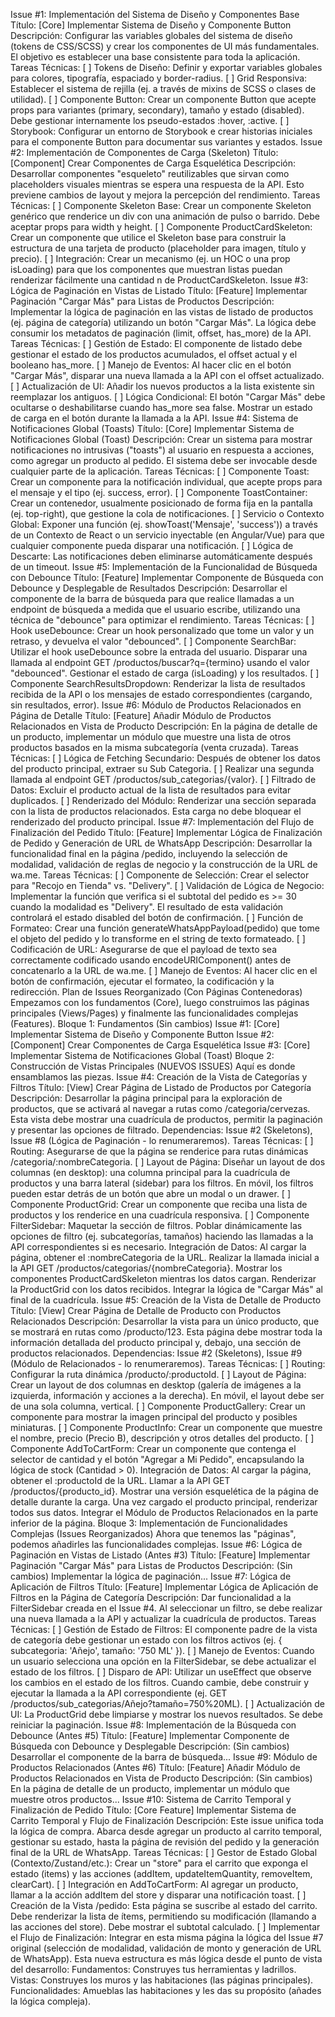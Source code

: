 Issue #1: Implementación del Sistema de Diseño y Componentes Base
Título: [Core] Implementar Sistema de Diseño y Componente Button
Descripción: Configurar las variables globales del sistema de diseño (tokens de CSS/SCSS) y crear los componentes de UI más fundamentales. El objetivo es establecer una base consistente para toda la aplicación.
Tareas Técnicas:
[ ] Tokens de Diseño: Definir y exportar variables globales para colores, tipografía, espaciado y border-radius.
[ ] Grid Responsiva: Establecer el sistema de rejilla (ej. a través de mixins de SCSS o clases de utilidad).
[ ] Componente Button: Crear un componente Button que acepte props para variantes (primary, secondary), tamaño y estado (disabled). Debe gestionar internamente los pseudo-estados :hover, :active.
[ ] Storybook: Configurar un entorno de Storybook e crear historias iniciales para el componente Button para documentar sus variantes y estados.
Issue #2: Implementación de Componentes de Carga (Skeleton)
Título: [Component] Crear Componentes de Carga Esquelética
Descripción: Desarrollar componentes "esqueleto" reutilizables que sirvan como placeholders visuales mientras se espera una respuesta de la API. Esto previene cambios de layout y mejora la percepción del rendimiento.
Tareas Técnicas:
[ ] Componente Skeleton Base: Crear un componente Skeleton genérico que renderice un div con una animación de pulso o barrido. Debe aceptar props para width y height.
[ ] Componente ProductCardSkeleton: Crear un componente que utilice el Skeleton base para construir la estructura de una tarjeta de producto (placeholder para imagen, título y precio).
[ ] Integración: Crear un mecanismo (ej. un HOC o una prop isLoading) para que los componentes que muestran listas puedan renderizar fácilmente una cantidad n de ProductCardSkeleton.
Issue #3: Lógica de Paginación en Vistas de Listado
Título: [Feature] Implementar Paginación "Cargar Más" para Listas de Productos
Descripción: Implementar la lógica de paginación en las vistas de listado de productos (ej. página de categoría) utilizando un botón "Cargar Más". La lógica debe consumir los metadatos de paginación (limit, offset, has_more) de la API.
Tareas Técnicas:
[ ] Gestión de Estado: El componente de listado debe gestionar el estado de los productos acumulados, el offset actual y el booleano has_more.
[ ] Manejo de Eventos: Al hacer clic en el botón "Cargar Más", disparar una nueva llamada a la API con el offset actualizado.
[ ] Actualización de UI: Añadir los nuevos productos a la lista existente sin reemplazar los antiguos.
[ ] Lógica Condicional: El botón "Cargar Más" debe ocultarse o deshabilitarse cuando has_more sea false. Mostrar un estado de carga en el botón durante la llamada a la API.
Issue #4: Sistema de Notificaciones Global (Toasts)
Título: [Core] Implementar Sistema de Notificaciones Global (Toast)
Descripción: Crear un sistema para mostrar notificaciones no intrusivas ("toasts") al usuario en respuesta a acciones, como agregar un producto al pedido. El sistema debe ser invocable desde cualquier parte de la aplicación.
Tareas Técnicas:
[ ] Componente Toast: Crear un componente para la notificación individual, que acepte props para el mensaje y el tipo (ej. success, error).
[ ] Componente ToastContainer: Crear un contenedor, usualmente posicionado de forma fija en la pantalla (ej. top-right), que gestione la cola de notificaciones.
[ ] Servicio o Contexto Global: Exponer una función (ej. showToast('Mensaje', 'success')) a través de un Contexto de React o un servicio inyectable (en Angular/Vue) para que cualquier componente pueda disparar una notificación.
[ ] Lógica de Descarte: Las notificaciones deben eliminarse automáticamente después de un timeout.
Issue #5: Implementación de la Funcionalidad de Búsqueda con Debounce
Título: [Feature] Implementar Componente de Búsqueda con Debounce y Desplegable de Resultados
Descripción: Desarrollar el componente de la barra de búsqueda para que realice llamadas a un endpoint de búsqueda a medida que el usuario escribe, utilizando una técnica de "debounce" para optimizar el rendimiento.
Tareas Técnicas:
[ ] Hook useDebounce: Crear un hook personalizado que tome un valor y un retraso, y devuelva el valor "debounced".
[ ] Componente SearchBar:
Utilizar el hook useDebounce sobre la entrada del usuario.
Disparar una llamada al endpoint GET /productos/buscar?q={termino} usando el valor "debounced".
Gestionar el estado de carga (isLoading) y los resultados.
[ ] Componente SearchResultsDropdown: Renderizar la lista de resultados recibida de la API o los mensajes de estado correspondientes (cargando, sin resultados, error).
Issue #6: Módulo de Productos Relacionados en Página de Detalle
Título: [Feature] Añadir Módulo de Productos Relacionados en Vista de Producto
Descripción: En la página de detalle de un producto, implementar un módulo que muestre una lista de otros productos basados en la misma subcategoría (venta cruzada).
Tareas Técnicas:
[ ] Lógica de Fetching Secundario: Después de obtener los datos del producto principal, extraer su Sub Categoria.
[ ] Realizar una segunda llamada al endpoint GET /productos/sub_categorias/{valor}.
[ ] Filtrado de Datos: Excluir el producto actual de la lista de resultados para evitar duplicados.
[ ] Renderizado del Módulo: Renderizar una sección separada con la lista de productos relacionados. Esta carga no debe bloquear el renderizado del producto principal.
Issue #7: Implementación del Flujo de Finalización del Pedido
Título: [Feature] Implementar Lógica de Finalización de Pedido y Generación de URL de WhatsApp
Descripción: Desarrollar la funcionalidad final en la página /pedido, incluyendo la selección de modalidad, validación de reglas de negocio y la construcción de la URL de wa.me.
Tareas Técnicas:
[ ] Componente de Selección: Crear el selector para "Recojo en Tienda" vs. "Delivery".
[ ] Validación de Lógica de Negocio: Implementar la función que verifica si el subtotal del pedido es >= 30 cuando la modalidad es "Delivery". El resultado de esta validación controlará el estado disabled del botón de confirmación.
[ ] Función de Formateo: Crear una función generateWhatsAppPayload(pedido) que tome el objeto del pedido y lo transforme en el string de texto formateado.
[ ] Codificación de URL: Asegurarse de que el payload de texto sea correctamente codificado usando encodeURIComponent() antes de concatenarlo a la URL de wa.me.
[ ] Manejo de Eventos: Al hacer clic en el botón de confirmación, ejecutar el formateo, la codificación y la redirección.
Plan de Issues Reorganizado (Con Páginas Contenedoras)
Empezamos con los fundamentos (Core), luego construimos las páginas principales (Views/Pages) y finalmente las funcionalidades complejas (Features).
Bloque 1: Fundamentos (Sin cambios)
Issue #1: [Core] Implementar Sistema de Diseño y Componente Button
Issue #2: [Component] Crear Componentes de Carga Esquelética
Issue #3: [Core] Implementar Sistema de Notificaciones Global (Toast)
Bloque 2: Construcción de Vistas Principales (NUEVOS ISSUES)
Aquí es donde ensamblamos las piezas.
Issue #4: Creación de la Vista de Categorías y Filtros
Título: [View] Crear Página de Listado de Productos por Categoría
Descripción: Desarrollar la página principal para la exploración de productos, que se activará al navegar a rutas como /categoria/cervezas. Esta vista debe mostrar una cuadrícula de productos, permitir la paginación y presentar las opciones de filtrado.
Dependencias: Issue #2 (Skeletons), Issue #8 (Lógica de Paginación - lo renumeraremos).
Tareas Técnicas:
[ ] Routing: Asegurarse de que la página se renderice para rutas dinámicas /categoria/:nombreCategoria.
[ ] Layout de Página: Diseñar un layout de dos columnas (en desktop): una columna principal para la cuadrícula de productos y una barra lateral (sidebar) para los filtros. En móvil, los filtros pueden estar detrás de un botón que abre un modal o un drawer.
[ ] Componente ProductGrid: Crear un componente que reciba una lista de productos y los renderice en una cuadrícula responsiva.
[ ] Componente FilterSidebar:
Maquetar la sección de filtros.
Poblar dinámicamente las opciones de filtro (ej. subcategorías, tamaños) haciendo las llamadas a la API correspondientes si es necesario.
Integración de Datos:
Al cargar la página, obtener el :nombreCategoria de la URL.
Realizar la llamada inicial a la API GET /productos/categorias/{nombreCategoria}.
Mostrar los componentes ProductCardSkeleton mientras los datos cargan.
Renderizar la ProductGrid con los datos recibidos.
Integrar la lógica de "Cargar Más" al final de la cuadrícula.
Issue #5: Creación de la Vista de Detalle de Producto
Título: [View] Crear Página de Detalle de Producto con Productos Relacionados
Descripción: Desarrollar la vista para un único producto, que se mostrará en rutas como /producto/123. Esta página debe mostrar toda la información detallada del producto principal y, debajo, una sección de productos relacionados.
Dependencias: Issue #2 (Skeletons), Issue #9 (Módulo de Relacionados - lo renumeraremos).
Tareas Técnicas:
[ ] Routing: Configurar la ruta dinámica /producto/:productoId.
[ ] Layout de Página: Crear un layout de dos columnas en desktop (galería de imágenes a la izquierda, información y acciones a la derecha). En móvil, el layout debe ser de una sola columna, vertical.
[ ] Componente ProductGallery: Crear un componente para mostrar la imagen principal del producto y posibles miniaturas.
[ ] Componente ProductInfo: Crear un componente que muestre el nombre, precio (Precio B), descripción y otros detalles del producto.
[ ] Componente AddToCartForm: Crear un componente que contenga el selector de cantidad y el botón "Agregar a Mi Pedido", encapsulando la lógica de stock (Cantidad > 0).
Integración de Datos:
Al cargar la página, obtener el :productoId de la URL.
Llamar a la API GET /productos/{producto_id}.
Mostrar una versión esquelética de la página de detalle durante la carga.
Una vez cargado el producto principal, renderizar todos sus datos.
Integrar el Módulo de Productos Relacionados en la parte inferior de la página.
Bloque 3: Implementación de Funcionalidades Complejas (Issues Reorganizados)
Ahora que tenemos las "páginas", podemos añadirles las funcionalidades complejas.
Issue #6: Lógica de Paginación en Vistas de Listado (Antes #3)
Título: [Feature] Implementar Paginación "Cargar Más" para Listas de Productos
Descripción: (Sin cambios) Implementar la lógica de paginación...
Issue #7: Lógica de Aplicación de Filtros
Título: [Feature] Implementar Lógica de Aplicación de Filtros en la Página de Categoría
Descripción: Dar funcionalidad a la FilterSidebar creada en el Issue #4. Al seleccionar un filtro, se debe realizar una nueva llamada a la API y actualizar la cuadrícula de productos.
Tareas Técnicas:
[ ] Gestión de Estado de Filtros: El componente padre de la vista de categoría debe gestionar un estado con los filtros activos (ej. { subcategoria: 'Añejo', tamaño: '750 ML' }).
[ ] Manejo de Eventos: Cuando un usuario selecciona una opción en la FilterSidebar, se debe actualizar el estado de los filtros.
[ ] Disparo de API: Utilizar un useEffect que observe los cambios en el estado de los filtros. Cuando cambie, debe construir y ejecutar la llamada a la API correspondiente (ej. GET /productos/sub_categorias/Añejo?tamaño=750%20ML).
[ ] Actualización de UI: La ProductGrid debe limpiarse y mostrar los nuevos resultados. Se debe reiniciar la paginación.
Issue #8: Implementación de la Búsqueda con Debounce (Antes #5)
Título: [Feature] Implementar Componente de Búsqueda con Debounce y Desplegable
Descripción: (Sin cambios) Desarrollar el componente de la barra de búsqueda...
Issue #9: Módulo de Productos Relacionados (Antes #6)
Título: [Feature] Añadir Módulo de Productos Relacionados en Vista de Producto
Descripción: (Sin cambios) En la página de detalle de un producto, implementar un módulo que muestre otros productos...
Issue #10: Sistema de Carrito Temporal y Finalización de Pedido
Título: [Core Feature] Implementar Sistema de Carrito Temporal y Flujo de Finalización
Descripción: Este issue unifica toda la lógica de compra. Abarca desde agregar un producto al carrito temporal, gestionar su estado, hasta la página de revisión del pedido y la generación final de la URL de WhatsApp.
Tareas Técnicas:
[ ] Gestor de Estado Global (Contexto/Zustand/etc.): Crear un "store" para el carrito que exponga el estado (items) y las acciones (addItem, updateItemQuantity, removeItem, clearCart).
[ ] Integración en AddToCartForm: Al agregar un producto, llamar a la acción addItem del store y disparar una notificación toast.
[ ] Creación de la Vista /pedido:
Esta página se suscribe al estado del carrito.
Debe renderizar la lista de ítems, permitiendo su modificación (llamando a las acciones del store).
Debe mostrar el subtotal calculado.
[ ] Implementar el Flujo de Finalización: Integrar en esta misma página la lógica del Issue #7 original (selección de modalidad, validación de monto y generación de URL de WhatsApp).
Esta nueva estructura es más lógica desde el punto de vista del desarrollo:
Fundamentos: Construyes tus herramientas y ladrillos.
Vistas: Construyes los muros y las habitaciones (las páginas principales).
Funcionalidades: Amueblas las habitaciones y les das su propósito (añades la lógica compleja).
